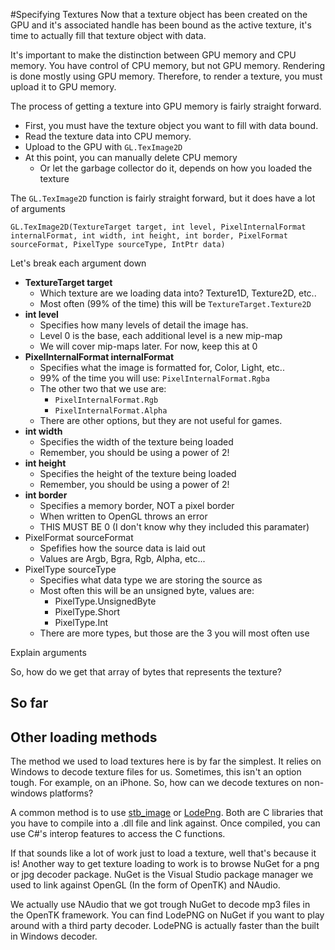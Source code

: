 #Specifying Textures
Now that a texture object has been created on the GPU and it's associated handle has been bound as the active texture, it's time to actually fill that texture object with data.

It's important to make the distinction between GPU memory and CPU memory. You have control of CPU memory, but not GPU memory. Rendering is done mostly using GPU memory. Therefore, to render a texture, you must upload it to GPU memory.

The process of getting a texture into GPU memory is fairly straight forward. 

* First, you must have the texture object you want to fill with data bound. 
* Read the texture data into CPU memory.
* Upload to the GPU with ```GL.TexImage2D```
* At this point, you can manually delete CPU memory
    * Or let the garbage collector do it, depends on how you loaded the texture

The ```GL.TexImage2D``` function is fairly straight forward, but it does have a lot of arguments

```
GL.TexImage2D(TextureTarget target, int level, PixelInternalFormat internalFormat, int width, int height, int border, PixelFormat sourceFormat, PixelType sourceType, IntPtr data)
```

Let's break each argument down
* __TextureTarget target__
  * Which texture are we loading data into? Texture1D, Texture2D, etc..
  * Most often (99% of the time) this will be ```TextureTarget.Texture2D```
* __int level__
  * Specifies how many levels of detail the image has. 
  * Level 0 is the base, each additional level is a new mip-map
  * We will cover mip-maps later. For now, keep this at 0
* __PixelInternalFormat internalFormat__
  * Specifies what the image is formatted for, Color, Light, etc..
  * 99% of the time you will use: ```PixelInternalFormat.Rgba```
  * The other two that we use are:
    * ```PixelInternalFormat.Rgb```
    * ```PixelInternalFormat.Alpha```
  * There are other options, but they are not useful for games. 
* __int width__
  * Specifies the width of the texture being loaded
  * Remember, you should be using a power of 2!
* __int height__
  * Specifies the height of the texture being loaded
  * Remember, you should be using a power of 2!
* __int border__
  * Specifies a memory border, NOT a pixel border
  * When written to OpenGL throws an error 
  * THIS MUST BE 0 (I don't know why they included this paramater)
* PixelFormat sourceFormat
  * Spefifies how the source data is laid out 
  * Values are Argb, Bgra, Rgb, Alpha, etc... 
* PixelType sourceType
  * Specifies what data type we are storing the source as
  * Most often this will be an unsigned byte, values are:
    * PixelType.UnsignedByte
    * PixelType.Short
    * PixelType.Int
  * There are more types, but those are the 3 you will most often use 

Explain arguments

So, how do we get that array of bytes that represents the texture?

## So far


## Other loading methods
The method we used to load textures here is by far the simplest. It relies on Windows to decode texture files for us. Sometimes, this isn't an option tough. For example, on an iPhone. So, how can we decode textures on non-windows platforms?

A common method is to use [stb_image](https://github.com/nothings/stb) or [LodePng](http://lodev.org/lodepng/). Both are C libraries that you have to compile into a .dll file and link against. Once compiled, you can use C#'s interop features to access the C functions.

If that sounds like a lot of work just to load a texture, well that's because it is! Another way to get texture loading to work is to browse NuGet for a png or jpg decoder package. NuGet is the Visual Studio package manager we used to link against OpenGL (In the form of OpenTK) and NAudio. 

We actually use NAudio that we got trough NuGet to decode mp3 files in the OpenTK framework. You can find LodePNG on NuGet if you want to play around with a third party decoder. LodePNG is actually faster than the built in Windows decoder.